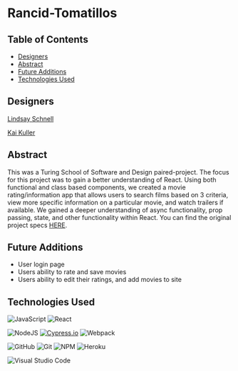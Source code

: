 # Rancid-Tomatillos

## Table of Contents

- [Designers](#designers)
- [Abstract](#abstract)
- [Future Additions](#future-additions)
- [Technologies Used](#technologies-used)

## Designers 

[Lindsay Schnell](https://github.com/lschnell8)

[Kai Kuller](https://github.com/kavakai)

## Abstract 

This was a Turing School of Software and Design paired-project. The focus for this project was to gain a better understanding of React. Using both functional and class based components, we created a movie rating/information app that allows users to search films based on 3 criteria, view more specific information on a particular movie, and watch trailers if available. We gained a deeper understanding of async functionality, prop passing, state, and other functionality within React. You can find the original project specs [HERE](https://frontend.turing.edu/projects/module-3/rancid-tomatillos-v3.html).

## Future Additions

- User login page
- Users ability to rate and save movies
- Users ability to edit their ratings, and add movies to site

## Technologies Used

![JavaScript](https://img.shields.io/badge/JavaScript-F7DF1E?style=for-the-badge&logo=javascript&logoColor=black)
![React](https://img.shields.io/badge/React-20232A?style=for-the-badge&logo=react&logoColor=61DAFB)

![NodeJS](https://img.shields.io/badge/node.js-6DA55F?style=for-the-badge&logo=node.js&logoColor=white)
[![Cypress.io](https://img.shields.io/badge/tested%20with-Cypress-04C38E.svg)](https://www.cypress.io/)
![Webpack](https://img.shields.io/badge/Webpack-8DD6F9?style=for-the-badge&logo=Webpack&logoColor=white)

![GitHub](https://img.shields.io/badge/github-%23121011.svg?style=for-the-badge&logo=github&logoColor=white)
![Git](https://img.shields.io/badge/git-%23F05033.svg?style=for-the-badge&logo=git&logoColor=white)
![NPM](https://img.shields.io/badge/NPM-%23000000.svg?style=for-the-badge&logo=npm&logoColor=white)
![Heroku](https://img.shields.io/badge/Heroku-430098?style=for-the-badge&logo=heroku&logoColor=white)

![Visual Studio Code](https://img.shields.io/badge/Visual%20Studio%20Code-0078d7.svg?style=for-the-badge&logo=visual-studio-code&logoColor=white)
